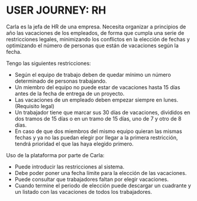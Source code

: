 # USER JOURNEY: RH
Carla es la jefa de HR de una empresa. Necesita organizar a principios de año las vacaciones de los empleados,
de forma que cumpla una serie de restricciones legales, minimizando los conflictos en la elección de fechas y
optimizando el número de personas que están de vacaciones según la fecha.

Tengo las siguientes restricciones:
- Según el equipo de trabajo deben de quedar mínimo un número determinado de personas trabajando.
- Un miembro del equipo no puede estar de vacaciones hasta 15 días antes de la fecha de entrega de un proyecto.
- Las vacaciones de un empleado deben empezar siempre en lunes. (Requisito legal)
- Un trabajador tiene que marcar sus 30 días de vacaciones, divididos en dos tramos de 15 días o en un tramo de 15 días, uno de 7 y otro de 8 días.
- En caso de que dos miembros del mismo equipo quieran las mismas fechas y ya no las puedan elegir por llegar a la primera restricción, tendrá prioridad el que las haya elegido primero. 

Uso de la plataforma por parte de Carla:
- Puede introducir las restricciones al sistema.
- Debe poder poner una fecha límite para la elección de las vacaciones.
- Puede consultar que trabajadores faltan por elegir vacaciones.
- Cuando termine el periodo de elección puede descargar un cuadrante y un listado con las vacaciones de todos los trabajadores.
